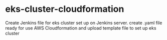 # eks-cluster-cloudformation
Create Jenkins file for eks cluster set up on Jenkins server.
create .yaml file ready for 
use AWS Cloudformation and upload template file to set up eks cluster
